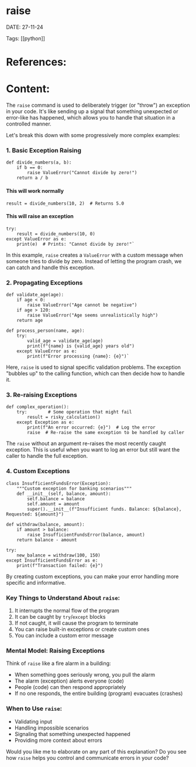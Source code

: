 
# raise


DATE:  27-11-24


Tags: [[python]]

# References:




# Content:

The `raise` command is used to deliberately trigger (or "throw") an exception in your code. It's like sending up a signal that something unexpected or error-like has happened, which allows you to handle that situation in a controlled manner.

Let's break this down with some progressively more complex examples:

### 1. Basic Exception Raising
```
def divide_numbers(a, b):     
	if b == 0:        
		raise ValueError("Cannot divide by zero!")    
	return a / b 

```
#### This will work normally 
```
result = divide_numbers(10, 2)  # Returns 5.0 
```
#### This will raise an exception 
```
try:     
	result = divide_numbers(10, 0) 
except ValueError as e:     
	print(e)  # Prints: "Cannot divide by zero!"`
```
In this example, `raise` creates a `ValueError` with a custom message when someone tries to divide by zero. Instead of letting the program crash, we can catch and handle this exception.



### 2. Propagating Exceptions
```
def validate_age(age):     
	if age < 0:        
		raise ValueError("Age cannot be negative")    
	if age > 120:        
		raise ValueError("Age seems unrealistically high")    
	return age 
	
def process_person(name, age):     
	try:        
		valid_age = validate_age(age)        
		print(f"{name} is {valid_age} years old")    
	except ValueError as e:        
		print(f"Error processing {name}: {e}")`
```
Here, `raise` is used to signal specific validation problems. The exception "bubbles up" to the calling function, which can then decide how to handle it.

### 3. Re-raising Exceptions


```
def complex_operation():     
	try:        # Some operation that might fail        
		result = risky_calculation()    
	except Exception as e:               
		print(f"An error occurred: {e}")  # Log the error                 
		raise  # Re-raise the same exception to be handled by caller
```
The `raise` without an argument re-raises the most recently caught exception. This is useful when you want to log an error but still want the caller to handle the full exception.

### 4. Custom Exceptions

```
class InsufficientFundsError(Exception):     
	"""Custom exception for banking scenarios"""    
	def __init__(self, balance, amount):        
		self.balance = balance        
		self.amount = amount        
		super().__init__(f"Insufficient funds. Balance: ${balance}, Requested: ${amount}") 
		
def withdraw(balance, amount):     
	if amount > balance:        
		raise InsufficientFundsError(balance, amount)    
	return balance - amount 
	
try:     
	new_balance = withdraw(100, 150) 
except InsufficientFundsError as e:     
	print(f"Transaction failed: {e}")
```

By creating custom exceptions, you can make your error handling more specific and informative.

### Key Things to Understand About `raise`:

1. It interrupts the normal flow of the program
2. It can be caught by `try`/`except` blocks
3. If not caught, it will cause the program to terminate
4. You can raise built-in exceptions or create custom ones
5. You can include a custom error message

### Mental Model: Raising Exceptions

Think of `raise` like a fire alarm in a building:

- When something goes seriously wrong, you pull the alarm
- The alarm (exception) alerts everyone (code)
- People (code) can then respond appropriately
- If no one responds, the entire building (program) evacuates (crashes)

### When to Use `raise`:

- Validating input
- Handling impossible scenarios
- Signaling that something unexpected happened
- Providing more context about errors

Would you like me to elaborate on any part of this explanation? Do you see how `raise` helps you control and communicate errors in your code?




